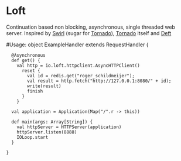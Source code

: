 # Loft

Continuation based non blocking, asynchronous, single threaded web server. Inspired by [Swirl] (sugar for [Tornado]),
[Tornado] itself and [Deft]

#Usage:
    object ExampleHandler extends RequestHandler {

      @Asynchronous
      def get() {
        val http = io.loft.httpclient.AsyncHTTPClient()
          reset {
            val id = redis.get("roger_schildmeijer");
            val result = http.fetch("http://127.0.0.1:8080/" + id); 
            write(result)
            finish 
          }
        }
  
      val application = Application(Map("/".r -> this))
  
      def main(args: Array[String]) {
        val httpServer = HTTPServer(application)
        httpServer.listen(8888)
        IOLoop.start
      }

    }

[swirl]: http://code.naeseth.com/swirl/
[Tornado]: http://github.com/facebook/tornado/
[Deft]: http://github.com/rschildmeijer/deft